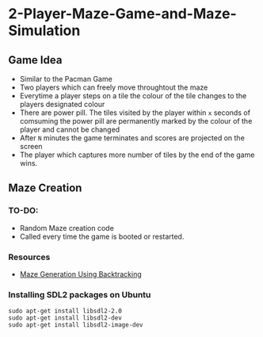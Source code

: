 # 2-Player-Maze-Game-and-Maze-Simulation

## Game Idea
- Similar to the Pacman Game
- Two players which can freely move throughtout the maze
- Everytime a player steps on a tile the colour of the tile changes to the players designated colour
- There are power pill. The tiles visited by the player within ```x``` seconds of comsuming the power pill are permanently marked by the colour of the player and cannot be changed
- After ```N``` minutes the game terminates and scores are projected on the screen
- The player which captures more number of tiles by the end of the game wins.
## Maze Creation
### TO-DO:
- Random Maze creation code
- Called every time the game is booted or restarted.
### Resources
- [Maze Generation Using Backtracking](https://en.wikipedia.org/wiki/User:Dllu/Maze)

### Installing SDL2 packages on Ubuntu
```shell
sudo apt-get install libsdl2-2.0
sudo apt-get install libsdl2-dev
sudo apt-get install libsdl2-image-dev
```
